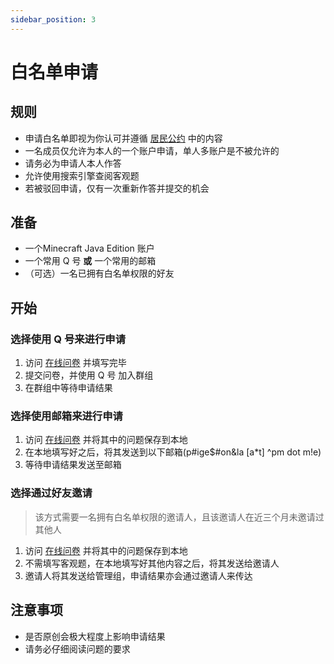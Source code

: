```yaml
---
sidebar_position: 3
---
```


# 白名单申请

## 规则
- 申请白名单即视为你认可并遵循 [居民公约](rules) 中的内容
- 一名成员仅允许为本人的一个账户申请，单人多账户是不被允许的
- 请务必为申请人本人作答
- 允许使用搜索引擎查阅客观题
- 若被驳回申请，仅有一次重新作答并提交的机会

## 准备
- 一个Minecraft Java Edition 账户
- 一个常用 Q 号 **或** 一个常用的邮箱
- （可选）一名已拥有白名单权限的好友

## 开始
### 选择使用 Q 号来进行申请
1. 访问 [在线问卷](https://wj.qq.com/s2/9639046/421e) 并填写完毕
2. 提交问卷，并使用 Q 号 加入群组
3. 在群组中等待申请结果

### 选择使用邮箱来进行申请
1. 访问 [在线问卷](https://wj.qq.com/s2/9639046/421e) 并将其中的问题保存到本地
2. 在本地填写好之后，将其发送到以下邮箱(p#ige$#on&la [a*t] ^pm dot m!e)
3. 等待申请结果发送至邮箱

### 选择通过好友邀请
> 该方式需要一名拥有白名单权限的邀请人，且该邀请人在近三个月未邀请过其他人

1. 访问 [在线问卷](https://wj.qq.com/s2/9639046/421e) 并将其中的问题保存到本地
2. 不需填写客观题，在本地填写好其他内容之后，将其发送给邀请人
3. 邀请人将其发送给管理组，申请结果亦会通过邀请人来传达

## 注意事项
- 是否原创会极大程度上影响申请结果
- 请务必仔细阅读问题的要求